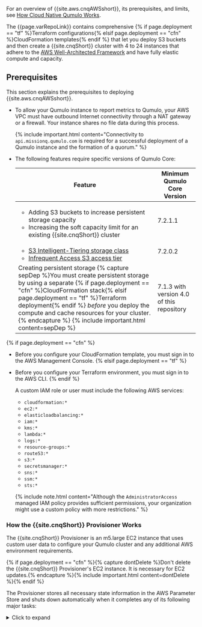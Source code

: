 For an overview of {{site.aws.cnqAWSshort}}, its prerequisites, and limits, see [How Cloud Native Qumulo Works](how-cloud-native-qumulo-works.html).

The {{page.varRepoLink}} contains comprehensive {% if page.deployment == "tf" %}Terraform configurations{% elsif page.deployment == "cfn" %}CloudFormation templates{% endif %} that let you deploy S3 buckets and then create a {{site.cnqShort}} cluster with 4 to 24 instances that adhere to the [AWS Well-Architected Framework](https://aws.amazon.com/architecture/well-architected/) and have fully elastic compute and capacity.

## Prerequisites
This section explains the prerequisites to deploying {{site.aws.cnqAWSshort}}.

* To allow your Qumulo instance to report metrics to Qumulo, your AWS VPC must have outbound Internet connectivity through a NAT gateway or a firewall. Your instance shares no file data during this process.

  {% include important.html content="Connectivity to `api.missionq.qumulo.com` is required for a successful deployment of a Qumulo instance and the formation of a quorum." %}

* The following features require specific versions of Qumulo Core:

  <table>
    <thead>
      <tr>
        <th>Feature</th>
        <th>Minimum Qumulo Core Version</th>
      </tr>
    </thead>
    <tbody>
      <tr>
        <td>
          <ul>
            <li>Adding S3 buckets to increase persistent storage capacity</li>
            <li>Increasing the soft capacity limit for an existing {{site.cnqShort}} cluster</li>
          </ul>
        </td>
        <td>7.2.1.1</td>
      </tr>      
      <tr>
        <td>
          <ul>
            <li><a href="https://docs.aws.amazon.com/AmazonS3/latest/userguide/intelligent-tiering-overview.html">S3 Intelligent-Tiering storage class</a></li>
            <li><a href="https://docs.aws.amazon.com/AmazonS3/latest/userguide/storage-class-intro.html#sc-dynamic-data-access">Infrequent Access S3 access tier</a></li>
          </ul>
        </td>
        <td>7.2.0.2</td>
      </tr>
      <tr>
        <td>
          Creating persistent storage
          {% capture sepDep %}You must create persistent storage by using a separate {% if page.deployment == "cfn" %}CloudFormation stack{% elsif page.deployment == "tf" %}Terraform deployment{% endif %} <em>before</em> you deploy the compute and cache resources for your cluster.{% endcapture %}
          {% include important.html content=sepDep %}
        </td>
        <td>7.1.3 with version 4.0 of this repository</td>
      </tr>
    </tbody>
  </table>
{% if page.deployment == "cfn" %}
* Before you configure your CloudFormation template, you must sign in to the AWS Management Console.
{% elsif page.deployment == "tf" %}
* Before you configure your Terraform environment, you must sign in to the AWS CLI.
{% endif %}

  A custom IAM role or user must include the following AWS services:

  <ul class="three-columns">
    <li><code>cloudformation:*</code></li>
    <li><code>ec2:*</code></li>
    <li><code>elasticloadbalancing:*</code></li>
    <li><code>iam:*</code></li>
    <li><code>kms:*</code></li>
    <li><code>lambda:*</code></li>
    <li><code>logs:*</code></li>
    <li><code>resource-groups:*</code></li>
    <li><code>route53:*</code></li>
    <li><code>s3:*</code></li>
    <li><code>secretsmanager:*</code></li>
    <li><code>sns:*</code></li>
    <li><code>ssm:*</code></li>
    <li><code>sts:*</code></li>
  </ul>
  
  {% include note.html content="Although the `AdministratorAccess` managed IAM policy provides sufficient permissions, your organization might use a custom policy with more restrictions." %}

<a id="how-the-provisioner-works"></a>
### How the {{site.cnqShort}} Provisioner Works
The {{site.cnqShort}} Provisioner is an m5.large EC2 instance that uses custom user data to configure your Qumulo cluster and any additional AWS environment requirements.

{% if page.deployment == "cfn" %}{% capture dontDelete %}Don't delete the {{site.cnqShort}} Provisioner's EC2 instance. It is necessary for EC2 updates.{% endcapture %}{% include important.html content=dontDelete %}{% endif %}

The Provisioner stores all necessary state information in the AWS Parameter Store and shuts down automatically when it completes any of its following major tasks:

  <details>
    <summary>Click to expand</summary>
    <strong>Qumulo Cluster Configuration</strong>
    <ul>
      <li>Forms the first quorum with specific Hot or Cold parameters</li>
      <li>Adds nodes to the quorum (when expanding the cluster)</li>
      <li>Assigns floating IP addresses to nodes in the cluster</li>
      <li>Manages cluster replacement (new compute and cache resources) for changing instance sizes</li>
      <li>Manages the addition of S3 buckets and soft capacity limit increases</li>
      <li>Changes the administrative password</li>
    </ul>
    <strong>AWS Configuration</strong>
    <ul>
      <li>Checks for connectivity to Amazon S3</li>
      <li>Checks for the presence of an S3 Gateway in the VPC (this is required for provisioning)</li>
      <li>Checks that all S3 buckets are empty before forming quorum</li>
      <li>Checks for connectivity to the public Internet running a <code>curl</code> command against <code>api.missionq.qumulo.com/</code></li>
{% if page.deployment == "cfn" %}      <li>Assigns a policy to the top-level CloudFormation stack to protect the cluster during subsequent stack updates</li>{% endif %}      
      <li>Configures the throughput and IOPS for the EBS gp3 volume</li>
      <li>Tags EBS volumes with {% if page.deployment == "cfn" %}the stack name{% elsif page.deployment == "tf" %}<code>deployment_unique_name</code>{% endif %}  and volume type</li>
      <li>Tracks software versions, cluster IP addresses, instance IDs, and UUID in the AWS Parameter Store</li>
      <li>Tracks the <code>last-run-status</code> for the Provisioner in the Parameter Store</li>
{% if page.deployment == "cfn" %}      <li>Configures Termination Protection for the stack and the EC2 Instances</li>{% endif %}
    </ul>
  </details>
